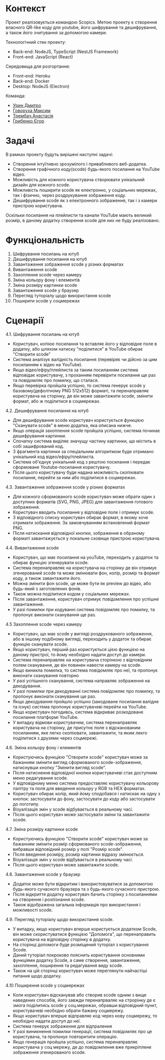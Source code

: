 # Контекст

Проект реалізовується командою Scopics. Метою проекту є створення власного QR-like коду для youtube, його шифрування та дешифрування, а також його зчитування за допомогою камери.

Технологiчний стек проекту:

- Back-end: NodeJS, TypeScript (NestJS Framework)
- Front-end: JavaScript (React)

Середовища для розгортання:

- Front-end: Heroku
- Back-end: Docker
- Desktop: NodeJS (Electron)

Команда:

- [Урин Дмитро](https://github.com/tedi4t)
- [Говоруха Максим](https://github.com/MaksGovor)
- [Трембач Анастасія](https://github.com/Anastasia-Tre)
- [Грибенко Єгор](https://github.com/YAGoOaR)

# Задачі

В рамках проекту будуть вирішені наступні задачі:
 - Створення інтуїтивно зрозумілого і привабливого веб-додатка.
 - Створення графічного коду(scode) будь-якого посилання на YouTube відео.
 - Можливість для кожного користувача створювати унікальний дизайн для кожного scode.
 - Можливість поширити scode як електронно, у соціальних мережах, так і фізично, через роздрукування зображення коду.
 - Дешифрування scode як з електронного зображення, так і з камери пристрою користувача.

Оскільки посилання на плейлисти та канали YouTube мають великий розмір, в даному додатку створення scode для них не буду реалізовано.


# Функціональність 

 1. Шифрування посилань на ютуб
 2. Дешифрування посилання на ютуб
 3. Завантаження зображення scode у різних форматах
 4. Вивантаження scode
 5. Захоплення scode через камеру
 6. Зміна кольору фону і елементів
 7. Зміна розміру картинки scode
 8. Завантаження scode у браузер
 9. Перегляд туторіалу щодо використання scode
 10. Поширити scode у соцмережах


# Сценарії 

  4.1. Шифрування посилань на ютуб

  - Користувач, копіює посилання та вставляє його у відповідне поле в додатку, або шляхом натиску "поділитися" в YouTube обирає "Створити scode"
  - Система аналізує валідність посилання (перевіряє чи дійсно за цим посиланням є відео на YouTube). 
  - Якщо відео/ефіру/плейлиста за таким посиланням система відповідає користувачу, з проханням перевірити посилання ще раз та повідомляє про помилку, що сталася. 
  - Якщо перевірка пройшла успішно, то система генерує scode у базовому(дефолтному PNG 512x512) форматі, та перенаправляє користувача на сторінку, де він може завантажити scode, змінити формат, або ж поділитися в соцмережах.

  4.2. Дешифрування посилання на ютуб

  - Для дешифрування scode користувач користується функцією "Сканувати scode" в меню додатка, яка описана нижче.
  - Якщо операція захоплення scode пройшла успішно, система починає дешифрування картинки.
  - Спочатку система виділяє значущу частину картинки, що містить в собі зашифрований код.
  - З фрагмента картинки за спеціальним алгоритмом буде отримано унікальний код відео/ефіру/плейлиста.
  - Система об'єднує унікальний код з рештою посилання і передає сформоване Youtube-посилання користувачу.
  - Після цього користувачу буде надана можливість скопіювати посилання, перейти за ним або поділитися в соцмережах.

  4.3. Завантаження зображення scode у різних форматах

   - Для кожного сформованого scode користувач може обрати один з доступних форматів (SVG, PNG, JPEG) для завантаження готового зображення.
   - Користувач вводить посилання у відповідне поле і отримує scode.
   - З відповідного списку користувач обирає формат, в якому хоче отримати зображення. За замовчуванням встановлений формат PNG.
   - Після натискання відповідної кнопки, зображення в обраному форматі завантажується у локальне сховище пристрою користувача.

  4.4.  Вивантаження scode

  - Користувач, що має посилання на youTube, переходить у додаток та обирає функцію згенерувати scode.
  - Система перенаправляє на користувача на сторінку де він отримує згенерований scode та може змінювати фон, колір, розмір та формат коду, а також завантажити його.
  - Можна змінити фон scode, це може бути як preview до відео, або будь-який з заготовлених фонів.
  - Також можна поділитися кодом у соціальних мережах.
  - Після завантаження, користувач отримує повідомлення про успішне завантаження.
  - У разі помилки при кодуванні система повідомляє про помилку, та пропонує виконати сканування ще раз.

  4.5  Захоплення scode через камеру 

  - Користувач, що має scode у вигляді роздрукованого зображення, або в іншому подібному вигляді, переходить у додаток та обирає функцію сканувати scode.
  - Якщо користувач, перший раз користується цією функцією на даному пристрої, то йому необхідно надати доступ до камери.
  - Система перенаправляє на користувача сторінкою з відповідним полем сканування, де він повинен навести камеру на scode.
  - Якщо виникла помилка, то система повідомляє про неї, та пропонує виконати сканування повторно
  - У разі успішного сканування, система направляє зображення на декодування.
  - У разі помилки при декодуванні система повідомляє про помилку, та пропонує виконати сканування ще раз.
  - Якщо декодування пройшло успішно (закодоване посилання валідне та існує) система пропонує користувачеві перейти на YouTube.
  - Якщо користувач погодивсь, система відкриває розкодоване посилання платформі YouTube.
  - У випадку відмови користувачем, система перенаправляє користувача на сторінку, де присутнє поле з відсканованим посиланням, яке легко скопіювати, завантажити, та яким лекго поділитися з друзями через соцмережі.

  4.6. Зміна кольору фону і елементів

  - Користуючись функцією "Створити scode" користувач може за бажанням змінити вигляд сформованого scode-зображення, натиснувши кнопку "Змінити вигляд scode".
  - Після натиснення відповідної кнопки користувачеві стає доступним меню редагування scode.
  - У відповідному меню система предоставляє користувачу кольорову палітру та поля для введення кольору у RGB та HEX форматах.
  - Користувач обирає колір, який йому сподобався і натискає на одну з кнопок: застосувати до фону, застосувати до коду або застосувати до логотипу.
  - Візуалізація змін у scode відбувається в реальному часі.
  - Після цього користувач може застосувати зміни та завантажити scode.

  4.7. Зміна розміру картинки scode

  - Користуючись функцією "Створити scode" користувач може за бажанням змінити розмір сформованого scode-зображення, вибравши відповідний розмір у полі "Розмір scode".
  - Після введення розміру, розмір картинки відразу змінюється.
  - Візуалізація змін у scode відбувається в реальному часі.
  - Після цього користувач може завантажити scode.

  4.8. Завантаження scode у браузер

   - Додаток може бути відкритим і використовуватися за допомогою будь-якого сучасного браузера та з будь-якого сучасного пристрою.
   - Після відкриття додатку користувач бачить сторінку з посиланнями на створення  і розпізнання scode.
   - Також відображена загальна інформація про використання і можливості scode.

  4.9. Перегляд туторіалу щодо використання scode.

   - У випадку, якщо користувач вперше користується додатком Scode, він може скористуватися  функцією "Допомога", що перенаправить користувача на відповідну сторінку в додатку.
   - На сторінці допомоги буде розміщений туторіал з користування Scode.
   - Даний туторіал покроково пояснить користування основними функціями додатку Scode, а саме створення, завантаження, захоплення, поширення та редагування виду scode.
   - Також на цій сторінці користувач може переглянути найчастіші питання щодо додатку.

  4.10 Поширення scode у соцмережах 

  - Коли користувач відсканував або створив scode одним з вище наведених способів, його завжди перенапрваляє на строрінку де є змога поділитись scode у соц.мережах, обравши відповідний пункт, користувачеві необхдно обрати бажану соцмережу.
  - Якщо користувач вперше відправляє код через нову соцмережу, то необхідно надати доступ до неї.
  - Система генерує зображення для відпралення
  - У разі виникнення помилки генерації, система повідомляє про це користувача, та пропонує повторитити операцію.
  - Якщо генерація пройшла успішно, система перенаправляє користувача у соц мережу, де до повідомлення вже прикріплене зображення згенерованого scode.
  